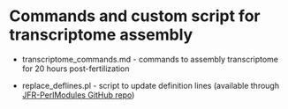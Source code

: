 # Commands and custom script for transcriptome assembly 

* transcriptome_commands.md - commands to assembly transcriptome for 20 hours post-fertilization

* replace_deflines.pl - script to update definition lines (available through [JFR-PerlModules GitHub repo](https://github.com/josephryan/JFR-PerlModules))
